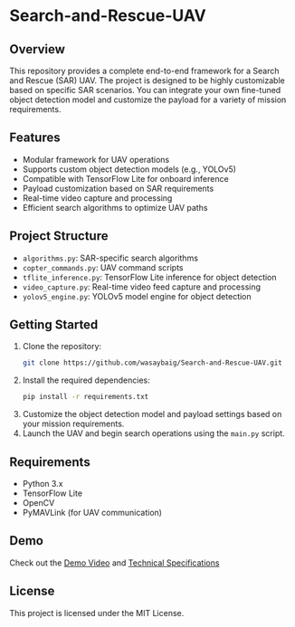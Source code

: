 # Search-and-Rescue-UAV

## Overview
This repository provides a complete end-to-end framework for a Search and Rescue (SAR) UAV. The project is designed to be highly customizable based on specific SAR scenarios. You can integrate your own fine-tuned object detection model and customize the payload for a variety of mission requirements.

## Features
- Modular framework for UAV operations
- Supports custom object detection models (e.g., YOLOv5)
- Compatible with TensorFlow Lite for onboard inference
- Payload customization based on SAR requirements
- Real-time video capture and processing
- Efficient search algorithms to optimize UAV paths

## Project Structure
- `algorithms.py`: SAR-specific search algorithms
- `copter_commands.py`: UAV command scripts
- `tflite_inference.py`: TensorFlow Lite inference for object detection
- `video_capture.py`: Real-time video feed capture and processing
- `yolov5_engine.py`: YOLOv5 model engine for object detection

## Getting Started
1. Clone the repository:
    ```bash
    git clone https://github.com/wasaybaig/Search-and-Rescue-UAV.git
    ```
2. Install the required dependencies:
    ```bash
    pip install -r requirements.txt
    ```
3. Customize the object detection model and payload settings based on your mission requirements.
4. Launch the UAV and begin search operations using the `main.py` script.

## Requirements
- Python 3.x
- TensorFlow Lite
- OpenCV
- PyMAVLink (for UAV communication)

## Demo
Check out the [Demo Video](https://drive.google.com/file/d/1Q_a6o1J586om6R37FiGkabPJGlgXHhM9/view)  and [Technical Specifications](https://drive.google.com/file/d/1YS8dZPF5gErC8Z3Ev9Y5g6d7FhhhxJ-c/view)

## License
This project is licensed under the MIT License.



